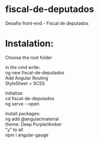 # fiscal-de-deputados<br>

Desafio front-end - Fiscal de deputados<br>

# Instalation:<br>

Choose the root folder<br>

in the cmd write:<br>
ng new fiscal-de-deputados<br>
Add Angular Routing<br>
StyleSheet = SCSS<br>

Initialize:<br>
cd fiscal-de-deputados<br>
ng serve --open<br>

Install packages:<br>
ng add @angular/material<br>
theme: Deep Purple/Amber<br>
"y" to all<br>
npm i angular-gauge<br>

<!--
Breaks:
10:08 - Pause
10:26 - Resume

12:37 - Pause
18:47 - Resume

Day 2:
9:50 - Start
10:37 - Break
10:57 - Resume
-->

